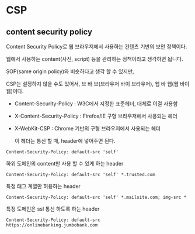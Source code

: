# CSP

## content security policy

Content Security Policy로 웹 브라우저에서 사용하는 컨텐츠 기반의 보안 정책이다.

웹에서 사용하는 content(사진, script) 등을 관리하는 정책이라고 생각하면 됩니다.

SOP(same origin policy)와 비슷하다고 생각 할 수 있지만, 

CSP는 설정하지 않을 수도 있어서, 브 바 브(브라우저 바이 브라우저), 웹 바 웹(웹 바이 웹)이다.

* Content-Security-Policy : W3C에서 지정한 표준헤더, 대체로 이걸 사용함

* X-Content-Security-Policy : Firefox/IE 구형 브라우저에서 사용되는 헤더

* X-WebKit-CSP : Chrome 기반의 구형 브라우저에서 사용되는 헤더

  이 헤더는 통신 할 때, header에 넣어주면 된다.

```
Content-Security-Policy: default-src 'self'
```

하위 도메인의 content만 사용 할 수 있게 하는 header

```
Content-Security-Policy: default-src 'self' *.trusted.com
```

특정 태그 계열만 허용하는 header

```
Content-Security-Policy: default-src 'self' *.mailsite.com; img-src *
```

특정 도메인은 ssl 통신 하도록 하는 header

```
Content-Security-Policy: default-src https://onlinebanking.jumbobank.com
```

